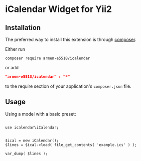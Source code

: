 iCalendar Widget for Yii2
========================

Installation
------------
The preferred way to install this extension is through [composer](http://getcomposer.org/download/).

Either run

```
composer require armen-e5518/icalendar
```
or add

```json
"armen-e5518/icalendar" : "*"
```

to the require section of your application's `composer.json` file.



Usage
-----

Using a model with a basic preset:

```

use icalendar\iCalendar;


$ical = new iCalendar(); 
$lines = $ical->load( file_get_contents( 'example.ics' ) ); 

var_dump( $lines ); 
```
